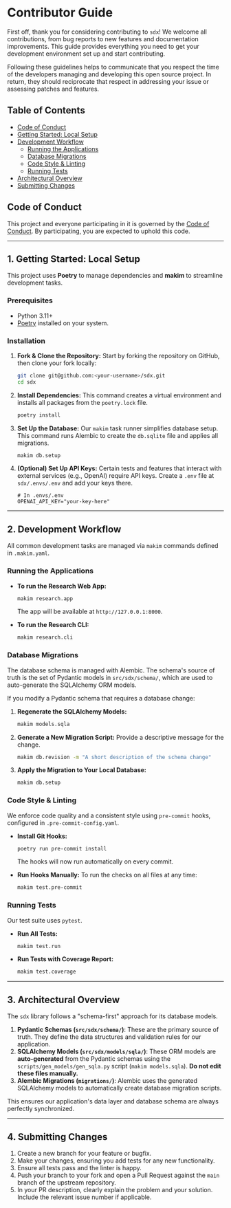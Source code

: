 # Contributor Guide

First off, thank you for considering contributing to `sdx`! We welcome all
contributions, from bug reports to new features and documentation improvements.
This guide provides everything you need to get your development environment set
up and start contributing.

Following these guidelines helps to communicate that you respect the time of the
developers managing and developing this open source project. In return, they
should reciprocate that respect in addressing your issue or assessing patches
and features.

## Table of Contents

- [Code of Conduct](#code-of-conduct)
- [Getting Started: Local Setup](#1-getting-started-local-setup)
- [Development Workflow](#2-development-workflow)
  - [Running the Applications](#running-the-applications)
  - [Database Migrations](#database-migrations)
  - [Code Style & Linting](#code-style--linting)
  - [Running Tests](#running-tests)
- [Architectural Overview](#3-architectural-overview)
- [Submitting Changes](#4-submitting-changes)

## Code of Conduct

This project and everyone participating in it is governed by the
[Code of Conduct](CODE_OF_CONDUCT.md). By participating, you are expected to
uphold this code.

---

## 1. Getting Started: Local Setup

This project uses **Poetry** to manage dependencies and **makim** to streamline
development tasks.

### Prerequisites

- Python 3.11+
- [Poetry](https://python-poetry.org/docs/#installation) installed on your
  system.

### Installation

1.  **Fork & Clone the Repository:** Start by forking the repository on GitHub,
    then clone your fork locally:

    ```bash
    git clone git@github.com:<your-username>/sdx.git
    cd sdx
    ```

2.  **Install Dependencies:** This command creates a virtual environment and
    installs all packages from the `poetry.lock` file.

    ```bash
    poetry install
    ```

3.  **Set Up the Database:** Our `makim` task runner simplifies database setup.
    This command runs Alembic to create the `db.sqlite` file and applies all
    migrations.

    ```bash
    makim db.setup
    ```

4.  **(Optional) Set Up API Keys:** Certain tests and features that interact
    with external services (e.g., OpenAI) require API keys. Create a `.env` file
    at `sdx/.envs/.env` and add your keys there.
    ```dotenv
    # In .envs/.env
    OPENAI_API_KEY="your-key-here"
    ```

---

## 2. Development Workflow

All common development tasks are managed via `makim` commands defined in
`.makim.yaml`.

### Running the Applications

- **To run the Research Web App:**

  ```bash
  makim research.app
  ```

  The app will be available at `http://127.0.0.1:8000`.

- **To run the Research CLI:**
  ```bash
  makim research.cli
  ```

### Database Migrations

The database schema is managed with Alembic. The schema's source of truth is the
set of Pydantic models in `src/sdx/schema/`, which are used to auto-generate the
SQLAlchemy ORM models.

If you modify a Pydantic schema that requires a database change:

1.  **Regenerate the SQLAlchemy Models:**

    ```bash
    makim models.sqla
    ```

2.  **Generate a New Migration Script:** Provide a descriptive message for the
    change.

    ```bash
    makim db.revision -m "A short description of the schema change"
    ```

3.  **Apply the Migration to Your Local Database:**
    ```bash
    makim db.setup
    ```

### Code Style & Linting

We enforce code quality and a consistent style using `pre-commit` hooks,
configured in `.pre-commit-config.yaml`.

- **Install Git Hooks:**

  ```bash
  poetry run pre-commit install
  ```

  The hooks will now run automatically on every commit.

- **Run Hooks Manually:** To run the checks on all files at any time:
  ```bash
  makim test.pre-commit
  ```

### Running Tests

Our test suite uses `pytest`.

- **Run All Tests:**

  ```bash
  makim test.run
  ```

- **Run Tests with Coverage Report:**
  ```bash
  makim test.coverage
  ```

---

## 3. Architectural Overview

The `sdx` library follows a "schema-first" approach for its database models.

1.  **Pydantic Schemas (`src/sdx/schema/`)**: These are the primary source of
    truth. They define the data structures and validation rules for our
    application.
2.  **SQLAlchemy Models (`src/sdx/models/sqla/`)**: These ORM models are
    **auto-generated** from the Pydantic schemas using the
    `scripts/gen_models/gen_sqla.py` script (`makim models.sqla`). **Do not edit
    these files manually.**
3.  **Alembic Migrations (`migrations/`)**: Alembic uses the generated
    SQLAlchemy models to automatically create database migration scripts.

This ensures our application's data layer and database schema are always
perfectly synchronized.

---

## 4. Submitting Changes

1.  Create a new branch for your feature or bugfix.
2.  Make your changes, ensuring you add tests for any new functionality.
3.  Ensure all tests pass and the linter is happy.
4.  Push your branch to your fork and open a Pull Request against the `main`
    branch of the upstream repository.
5.  In your PR description, clearly explain the problem and your solution.
    Include the relevant issue number if applicable.
